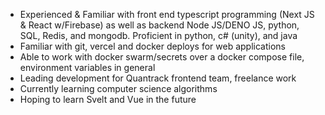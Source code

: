 
- Experienced & Familiar with front end typescript programming (Next JS & React w/Firebase) as well as backend Node JS/DENO JS, python, SQL, Redis, and mongodb. Proficient in python, c# (unity), and java 
- Familiar with git, vercel and docker deploys for web applications
- Able to work with docker swarm/secrets over a docker compose file, environment variables in general
- Leading development for Quantrack frontend team, freelance work
- Currently learning computer science algorithms
- Hoping to learn Svelt and Vue in the future


<!--
**kalandjl/kalandjl** is a ✨ _special_ ✨ repository because its `README.md` (this file) appears on your GitHub profile.

Here are some ideas to get you started:

- 🔭 I’m currently working on 
- 🌱 I’m currently learning ...
- 👯 I’m looking to collaborate on ...
- 🤔 I’m looking for help with ...
- 💬 Ask me about ...
- 📫 How to reach me: ...
- 😄 Pronouns: ...
- ⚡ Fun fact: ...
-->
